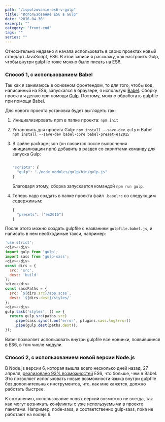```yaml
---
path: "/ispolzovanie-es6-v-gulp"
title: "Использование ES6 в Gulp"
date: "2016-04-30"
excerpt: ""
category: "front-end"
tags: ""
series: ""
---
```


Относительно недавно я начала использовать в своих проектах новый стандарт JavaScript, ES6. В этой записи я расскажу, как настроить Gulp, чтобы внутри gulpfile тоже можно было писать на ES6.

### Способ 1, с использованием Babel

Так как я занимаюсь в основном фронтендом, то для того, чтобы код, написанный на ES6, запускался в браузере, я использую [Babel](https://babeljs.io/). Сборку проекта я делаю при помощи [Gulp](http://gulpjs.com/). Поэтому, можно обработать gulpfile при помощи Babel.

Для нового проекта установка будет выглядеть так:

1. Инициализировать npm в папке проекта: `npm init`

3. Установить для проекта Gulp: `npm install --save-dev gulp` и Babel: `npm install --save-dev babel-core babel-preset-es2015`

5. В файле package.json (он появится после выполнения инициализации npm) добавить в раздел со скриптами команду для запуска Gulp:
    
    ```js
    
    "scripts": {
      "gulp": "./node_modules/gulp/bin/gulp.js"
    }
    
    ```
    
    Благодаря этому, сборка запускается командой `npm run gulp`.
6. Теперь надо создать в папке проекта файл `.babelrc` со следующим содержимым:
    
    ```js
    {
      "presets": ["es2015"]
    }
    ```
    

После этого можно создать gulpfile с названием `gulpfile.babel.js`, и написать в нем необходимые такси, например:

```js
'use strict';
<div></div>
import gulp from 'gulp';
import sass from 'gulp-sass';
<div></div>
const dirs = {
  src: 'src',
  dest: 'build'
};
<div></div>
const sassPaths = {
  src: `${dirs.src}/app.scss`,
  dest: `${dirs.dest}/styles/`
};
<div></div>
gulp.task('styles', () => {
  return gulp.src(paths.src)
    .pipe(sass.sync().on('error', plugins.sass.logError))
    .pipe(gulp.dest(paths.dest));
});
```

Babel позволяет использовать внутри gulpfile все новинки, появившиеся в ES6, в том числе модули.

### Способ 2, с использованием новой версии Node.js

В Node.js версии 6, которая вышла всего несколько дней назад, 27 апреля, [реализовано 93% возможностей](https://kangax.github.io/compat-table/es6/) ES6, что больше, чем в Babel. Это позволяет использовать новые возможности языка внутри gulpfile без дополнительных инструментов, что, как мне кажется, должно работать быстрее.

К сожалению, использование новых версий возможно не всегда, так как могут возникать конфликты с уже используемыми в проекте пакетами. Например, node-sass, и соответственно gulp-sass, пока не работают на nodejs 6.
